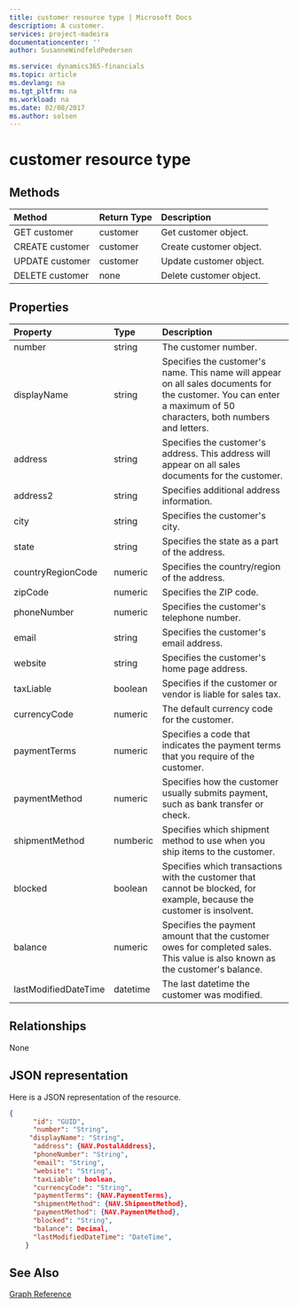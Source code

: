 ```yaml
---
title: customer resource type | Microsoft Docs
description: A customer.
services: project-madeira
documentationcenter: ''
author: SusanneWindfeldPedersen

ms.service: dynamics365-financials
ms.topic: article
ms.devlang: na
ms.tgt_pltfrm: na
ms.workload: na
ms.date: 02/08/2017
ms.author: solsen
---
```


# customer resource type

## Methods

| Method       | Return Type  |Description|
|:---------------|:--------|:----------|
|GET customer|customer|Get customer object.|
|CREATE customer|customer|Create customer object.|
|UPDATE customer|customer|Update customer object.|
|DELETE customer|none|Delete customer object.|

## Properties
| Property	   | Type	|Description|
|:---------------|:--------|:----------|
|number|string|The customer number.|
|displayName|string|Specifies the customer's name. This name will appear on all sales documents for the customer. You can enter a maximum of 50 characters, both numbers and letters.|
|address|string|Specifies the customer's address. This address will appear on all sales documents for the customer.|
|address2|string|Specifies additional address information.|
|city|string|Specifies the customer's city.|
|state|string|Specifies the state as a part of the address.|
|countryRegionCode|numeric|Specifies the country/region of the address.|
|zipCode|numeric|Specifies the ZIP code.|
|phoneNumber|numeric|Specifies the customer's telephone number.|
|email|string|Specifies the customer's email address.|
|website|string|Specifies the customer's home page address.|
|taxLiable|boolean|Specifies if the customer or vendor is liable for sales tax.|
|currencyCode|numeric|The default currency code for the customer.|
|paymentTerms|numeric|Specifies a code that indicates the payment terms that you require of the customer.|
|paymentMethod|numeric|Specifies how the customer usually submits payment, such as bank transfer or check.|
|shipmentMethod|numberic|Specifies which shipment method to use when you ship items to the customer.|
|blocked|boolean|Specifies which transactions with the customer that cannot be blocked, for example, because the customer is insolvent.|
|balance|numeric|Specifies the payment amount that the customer owes for completed sales. This value is also known as the customer's balance.|
|lastModifiedDateTime|datetime|The last datetime the customer was modified.|  


## Relationships
None

## JSON representation

Here is a JSON representation of the resource.


```json
{
      "id": "GUID",
      "number": "String",
     "displayName": "String",
      "address": {NAV.PostalAddress},
      "phoneNumber": "String",
      "email": "String",
      "website": "String",
      "taxLiable": boolean,
      "currencyCode": "String",
      "paymentTerms": {NAV.PaymentTerms},
      "shipmentMethod": {NAV.ShipmentMethod},
      "paymentMethod": {NAV.PaymentMethod},
      "blocked": "String",
      "balance": Decimal,
      "lastModifiedDateTime": "DateTime",
    }


```
## See Also
[Graph Reference](graph-reference.md)  
